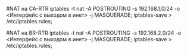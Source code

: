 #NAT на CA-RTR
iptables -t nat -A POSTROUTING -s 192.168.1.0/24 -o <Интерфейс с выходом в инет> -j MASQUERADE;
iptables-save > /etc/iptables.rules;

#NAT на BR-RTR
iptables -t nat -A POSTROUTING -s 192.168.2.0/24 -o <Интерфейс с выходом в инет> -j MASQUERADE;
iptables-save > /etc/iptables.rules;
